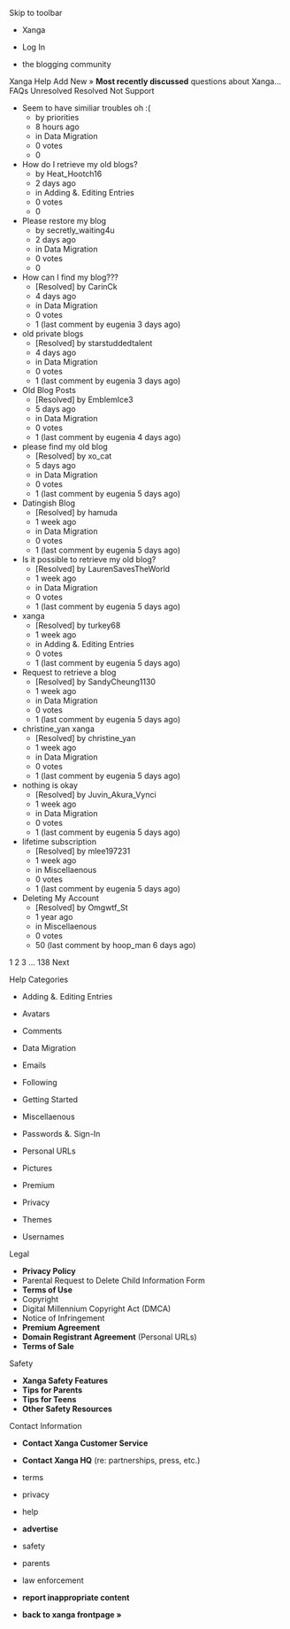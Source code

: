 Skip to toolbar

*   Xanga

*   Log In

*   the blogging community

Xanga Help Add New » **Most recently discussed** questions about Xanga… FAQs Unresolved Resolved Not Support

*   Seem to have similiar troubles oh :(
    *   by priorities
    *   8 hours ago
    *   in Data Migration
    *   0 votes
    *   0
*   How do I retrieve my old blogs?
    *   by Heat\_Hootch16
    *   2 days ago
    *   in Adding &. Editing Entries
    *   0 votes
    *   0
*   Please restore my blog
    *   by secretly\_waiting4u
    *   2 days ago
    *   in Data Migration
    *   0 votes
    *   0
*   How can I find my blog???
    *   \[Resolved\] by CarinCk
    *   4 days ago
    *   in Data Migration
    *   0 votes
    *   1 (last comment by eugenia 3 days ago)
*   old private blogs
    *   \[Resolved\] by starstuddedtalent
    *   4 days ago
    *   in Data Migration
    *   0 votes
    *   1 (last comment by eugenia 3 days ago)
*   Old Blog Posts
    *   \[Resolved\] by EmblemIce3
    *   5 days ago
    *   in Data Migration
    *   0 votes
    *   1 (last comment by eugenia 4 days ago)
*   please find my old blog
    *   \[Resolved\] by xo\_cat
    *   5 days ago
    *   in Data Migration
    *   0 votes
    *   1 (last comment by eugenia 5 days ago)
*   Datingish Blog
    *   \[Resolved\] by hamuda
    *   1 week ago
    *   in Data Migration
    *   0 votes
    *   1 (last comment by eugenia 5 days ago)
*   Is it possible to retrieve my old blog?
    *   \[Resolved\] by LaurenSavesTheWorld
    *   1 week ago
    *   in Data Migration
    *   0 votes
    *   1 (last comment by eugenia 5 days ago)
*   xanga
    *   \[Resolved\] by turkey68
    *   1 week ago
    *   in Adding &. Editing Entries
    *   0 votes
    *   1 (last comment by eugenia 5 days ago)
*   Request to retrieve a blog
    *   \[Resolved\] by SandyCheung1130
    *   1 week ago
    *   in Data Migration
    *   0 votes
    *   1 (last comment by eugenia 5 days ago)
*   christine\_yan xanga
    *   \[Resolved\] by christine\_yan
    *   1 week ago
    *   in Data Migration
    *   0 votes
    *   1 (last comment by eugenia 5 days ago)
*   nothing is okay
    *   \[Resolved\] by Juvin\_Akura\_Vynci
    *   1 week ago
    *   in Data Migration
    *   0 votes
    *   1 (last comment by eugenia 5 days ago)
*   lifetime subscription
    *   \[Resolved\] by mlee197231
    *   1 week ago
    *   in Miscellaenous
    *   0 votes
    *   1 (last comment by eugenia 5 days ago)
*   Deleting My Account
    *   \[Resolved\] by Omgwtf\_St
    *   1 year ago
    *   in Miscellaenous
    *   0 votes
    *   50 (last comment by hoop\_man 6 days ago)

1 2 3 ... 138 Next

Help Categories

*   Adding &. Editing Entries
*   Avatars
*   Comments
*   Data Migration
*   Emails
*   Following
*   Getting Started
*   Miscellaenous

*   Passwords &. Sign-In
*   Personal URLs
*   Pictures
*   Premium
*   Privacy
*   Themes
*   Usernames

Legal

*   **Privacy Policy**
*   Parental Request to Delete Child Information Form
*   **Terms of Use**
*   Copyright
*   Digital Millennium Copyright Act (DMCA)
*   Notice of Infringement
*   **Premium Agreement**
*   **Domain Registrant Agreement** (Personal URLs)
*   **Terms of Sale**

Safety

*   **Xanga Safety Features**
*   **Tips for Parents**
*   **Tips for Teens**
*   **Other Safety Resources**

Contact Information

*   **Contact Xanga Customer Service**
*   **Contact Xanga HQ** (re: partnerships, press, etc.)

*   terms
*   privacy
*   help
*   **advertise**

*   safety
*   parents
*   law enforcement
*   **report inappropriate content**

*   **back to xanga frontpage »**